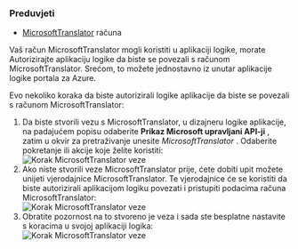 ### <a name="prerequisites"></a>Preduvjeti

- [MicrosoftTranslator](https://www.microsoft.com/translator) računa  


Vaš račun MicrosoftTranslator mogli koristiti u aplikaciji logike, morate Autorizirajte aplikaciju logike da biste se povezali s računom MicrosoftTranslator. Srećom, to možete jednostavno iz unutar aplikacije logike portala za Azure.  

Evo nekoliko koraka da biste autorizirali logike aplikacije da biste se povezali s računom MicrosoftTranslator:  
1. Da biste stvorili vezu s MicrosoftTranslator, u dizajneru logike aplikacije, na padajućem popisu odaberite **Prikaz Microsoft upravljani API-ji** , zatim u okvir za pretraživanje unesite *MicrosoftTranslator* . Odaberite pokretanje ili akcije koje želite koristiti:  
![Korak MicrosoftTranslator veze](./media/connectors-create-api-microsofttranslator/microsofttranslator-1.png)  
2. Ako niste stvorili veze MicrosoftTranslator prije, ćete dobiti upit možete unijeti vjerodajnice MicrosoftTranslator. Te vjerodajnice će se koristiti da biste autorizirali aplikacijom logiku povezati i pristupiti podacima računa MicrosoftTranslator:  
![Korak MicrosoftTranslator veze](./media/connectors-create-api-microsofttranslator/microsofttranslator-2.png)  
3. Obratite pozornost na to stvoreno je veza i sada ste besplatne nastavite s koracima u svojoj aplikaciji logika:  
 ![Korak MicrosoftTranslator veze](./media/connectors-create-api-microsofttranslator/microsofttranslator-3.png)  
